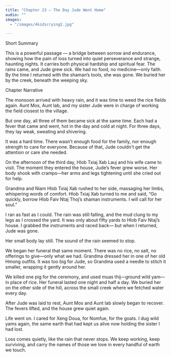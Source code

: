 ```yaml
---
title: "Chapter 23 — The Day Jude Went Home"
audio: ""
images:
  - "/images/4kidscrying2.jpg"

---
```


Short Summary

This is a powerful passage — a bridge between sorrow and endurance, showing how the pain of loss turned into quiet perseverance and strange, haunting nights. It carries both physical hardship and spiritual fear. The rains came, and Jude grew sick. We had no food, no medicine—only faith. By the time I returned with the shaman’s tools, she was gone. We buried her by the creek, beneath the weeping sky.

Chapter Narrative

The monsoon arrived with heavy rain, and it was time to weed the rice fields again. Aunt Mos, Aunt Iab, and my sister Jude were in charge of working the field closest to the village.

But one day, all three of them became sick at the same time. Each had a fever that came and went, hot in the day and cold at night. For three days, they lay weak, sweating and shivering.

It was a hard time. There wasn’t enough food for the family, nor enough strength to care for everyone. Because of that, Jude couldn't get the attention or care she needed.

On the afternoon of the third day, Hlob Txiaj Xab Lauj and his wife came to visit. The moment they entered the house, Jude’s fever grew worse. Her body shook with cramps—her arms and legs tightening until she cried out for help.

Grandma and Niam Hlob Txiaj Xab rushed to her side, massaging her limbs, whispering words of comfort. Hlob Txiaj Xab turned to me and said,
“Go quickly, borrow Hlob Faiv Ntaj Thoj’s shaman instruments. I will call for her soul.”

I ran as fast as I could. The rain was still falling, and the mud clung to my legs as I crossed the yard. It was only about fifty yards to Hlob Faiv Ntaj’s house. I grabbed the instruments and raced back—
but when I returned, Jude was gone.

Her small body lay still. The sound of the rain seemed to stop.

We began her funeral that same moment. There was no rice, no salt, no offerings to give—only what we had. Grandma dressed her in one of her old Hmong outfits. It was too big for Jude, so Grandma used a needle to stitch it smaller, wrapping it gently around her.

We killed one pig for the ceremony, and used muas thij—ground wild yam—in place of rice. Her funeral lasted one night and half a day. We buried her on the other side of the hill, across the small creek where we fetched water every day.

After Jude was laid to rest, Aunt Mos and Aunt Iab slowly began to recover. The fevers lifted, and the house grew quiet again.

Life went on. I cared for Xeng Doua, for Nomfue, for the goats. I dug wild yams again, the same earth that had kept us alive now holding the sister I had lost.

Loss comes quietly, like the rain that never stops.
We keep working, keep surviving, and carry the names of those we love in every handful of earth we touch.